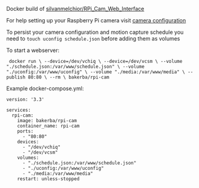 Docker build of
[silvanmelchior/RPi_Cam_Web_Interface](https://github.com/silvanmelchior/RPi_Cam_Web_Interface)

For help setting up your Raspberry Pi camera visit [camera
configuration](https://www.raspberrypi.org/documentation/configuration/camera.md)

To persist your camera configuration and motion capture schedule you need to
`touch uconfig schedule.json` before adding them as volumes

To start a webserver:

`
docker run \
  --device=/dev/vchiq \
  --device=/dev/vcsm \
  --volume "./schedule.json:/var/www/schedule.json" \
  --volume "./uconfig:/var/www/uconfig" \
  --volume "./media:/var/www/media" \
  --publish 80:80 \
  --rm \
  bakerba/rpi-cam`
 
Example docker-compose.yml:

```
version: '3.3'

services:
  rpi-cam:
    image: bakerba/rpi-cam
    container_name: rpi-cam
    ports:
      - "80:80"
    devices:
      - "/dev/vchiq"
      - "/dev/vcsm"
    volumes:
      - "./schedule.json:/var/www/schedule.json"
      - "./uconfig:/var/www/uconfig"
      - "./media:/var/www/media"
    restart: unless-stopped
```
